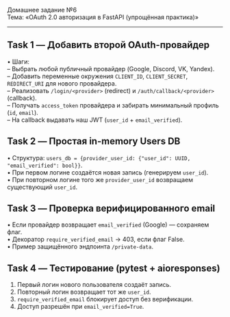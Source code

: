 Домашнее задание №6  
Тема: «OAuth 2.0 авторизация в FastAPI (упрощённая практика)»  

-------------------------------------------------------------------

## Task 1 — Добавить второй OAuth-провайдер  
• Шаги:  
  – Выбрать любой публичный провайдер (Google, Discord, VK, Yandex).  
  – Добавить переменные окружения `CLIENT_ID`, `CLIENT_SECRET`, `REDIRECT_URI` для нового провайдера.  
  – Реализовать `/login/<provider>` (redirect) и `/auth/callback/<provider>` (callback).  
  – Получать `access_token` провайдера и забирать минимальный профиль (`id`, `email`).  
  – На callback выдавать наш JWT (`user_id` + `email_verified`).

## Task 2 — Простая in-memory Users DB  
• Структура: `users_db = {provider_user_id: {"user_id": UUID, "email_verified": bool}}`.  
• При первом логине создаётся новая запись (генерируем `user_id`).  
• При повторном логине того же `provider_user_id` возвращаем существующий `user_id`.

## Task 3 — Проверка верифицированного email  
• Если провайдер возвращает `email_verified` (Google) — сохраняем флаг.  
• Декоратор `require_verified_email` → 403, если флаг False.  
• Пример защищённого эндпоинта `/private-data`.

## Task 4 — Тестирование (pytest + aioresponses)  
1. Первый логин нового пользователя создаёт запись.  
2. Повторный логин возвращает тот же `user_id`.  
3. `require_verified_email` блокирует доступ без верификации.  
4. Доступ разрешён при `email_verified=True`.
